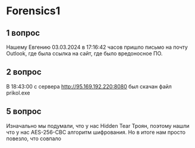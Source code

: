 # Forensics1

## 1 вопрос

Нашему Евгению 03.03.2024 в 17:16:42 часов пришло письмо на почту Outlook, где была ссылка на сайт, где было вредоносное ПО.

## 2 вопрос

В 18:43:00 с сервера http://95.169.192.220:8080 был скачан файл prikol.exe

## 5 вопрос

Изначально мы подумали, что у нас Hidden Tear Троян, поэтому нашли что у нас AES-256-CBC алгоритм шифрования. Но в итоге нам просто повезло, что совпало
